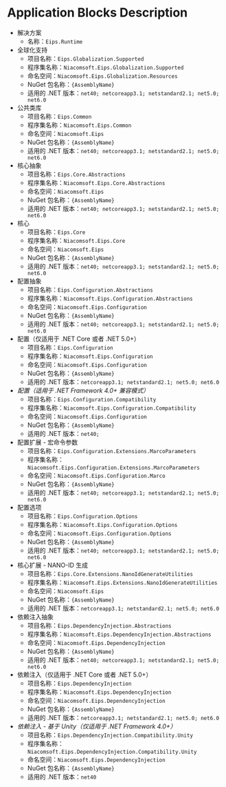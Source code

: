 # Application Blocks Description

- 解决方案
  - 名称：`Eips.Runtime`
- 全球化支持
  - 项目名称：`Eips.Globalization.Supported`
  - 程序集名称：`Niacomsoft.Eips.Globalization.Supported`
  - 命名空间：`Niacomsoft.Eips.Globalization.Resources`
  - NuGet 包名称：`{AssemblyName}`
  - 适用的 .NET 版本：`net40; netcoreapp3.1; netstandard2.1; net5.0; net6.0`
- 公共类库
  - 项目名称：`Eips.Common`
  - 程序集名称：`Niacomsoft.Eips.Common`
  - 命名空间：`Niacomsoft.Eips`
  - NuGet 包名称：`{AssemblyName}`
  - 适用的 .NET 版本：`net40; netcoreapp3.1; netstandard2.1; net5.0; net6.0`
- 核心抽象
  - 项目名称：`Eips.Core.Abstractions`
  - 程序集名称：`Niacomsoft.Eips.Core.Abstractions`
  - 命名空间：`Niacomsoft.Eips`
  - NuGet 包名称：`{AssemblyName}`
  - 适用的 .NET 版本：`net40; netcoreapp3.1; netstandard2.1; net5.0; net6.0`
- 核心
  - 项目名称：`Eips.Core`
  - 程序集名称：`Niacomsoft.Eips.Core`
  - 命名空间：`Niacomsoft.Eips`
  - NuGet 包名称：`{AssemblyName}`
  - 适用的 .NET 版本：`net40; netcoreapp3.1; netstandard2.1; net5.0; net6.0`
- 配置抽象
  - 项目名称：`Eips.Configuration.Abstractions`
  - 程序集名称：`Niacomsoft.Eips.Configuration.Abstractions`
  - 命名空间：`Niacomsoft.Eips.Configuration`
  - NuGet 包名称：`{AssemblyName}`
  - 适用的 .NET 版本：`net40; netcoreapp3.1; netstandard2.1; net5.0; net6.0`
- 配置（仅适用于 .NET Core 或者 .NET 5.0+）
  - 项目名称：`Eips.Configuration`
  - 程序集名称：`Niacomsoft.Eips.Configuration`
  - 命名空间：`Niacomsoft.Eips.Configuration`
  - NuGet 包名称：`{AssemblyName}`
  - 适用的 .NET 版本：`netcoreapp3.1; netstandard2.1; net5.0; net6.0`
- *配置（适用于 .NET Framework 4.0+ 兼容模式）*
  - 项目名称：`Eips.Configuration.Compatibility`
  - 程序集名称：`Niacomsoft.Eips.Configuration.Compatibility`
  - 命名空间：`Niacomsoft.Eips.Configuration`
  - NuGet 包名称：`{AssemblyName}`
  - 适用的 .NET 版本：`net40;`
- 配置扩展 - 宏命令参数
  - 项目名称：`Eips.Configuration.Extensions.MarcoParameters`
  - 程序集名称：`Niacomsoft.Eips.Configuration.Extensions.MarcoParameters`
  - 命名空间：`Niacomsoft.Eips.Configuration.Marco`
  - NuGet 包名称：`{AssemblyName}`
  - 适用的 .NET 版本：`net40; netcoreapp3.1; netstandard2.1; net5.0; net6.0`
- 配置选项
  - 项目名称：`Eips.Configuration.Options`
  - 程序集名称：`Niacomsoft.Eips.Configuration.Options`
  - 命名空间：`Niacomsoft.Eips.Configuration.Options`
  - NuGet 包名称：`{AssemblyName}`
  - 适用的 .NET 版本：`net40; netcoreapp3.1; netstandard2.1; net5.0; net6.0`
- 核心扩展 - NANO-ID 生成
  - 项目名称：`Eips.Core.Extensions.NanoIdGenerateUtilities`
  - 程序集名称：`Niacomsoft.Eips.Extensions.NanoIdGenerateUtilities`
  - 命名空间：`Niacomsoft.Eips`
  - NuGet 包名称：`{AssemblyName}`
  - 适用的 .NET 版本：`netcoreapp3.1; netstandard2.1; net5.0; net6.0`
- 依赖注入抽象
  - 项目名称：`Eips.DependencyInjection.Abstractions`
  - 程序集名称：`Niacomsoft.Eips.DependencyInjection.Abstractions`
  - 命名空间：`Niacomsoft.Eips.DependencyInjection`
  - NuGet 包名称：`{AssemblyName}`
  - 适用的 .NET 版本：`net40; netcoreapp3.1; netstandard2.1; net5.0; net6.0`
- 依赖注入（仅适用于 .NET Core 或者 .NET 5.0+）
  - 项目名称：`Eips.DependencyInjection`
  - 程序集名称：`Niacomsoft.Eips.DependencyInjection`
  - 命名空间：`Niacomsoft.Eips.DependencyInjection`
  - NuGet 包名称：`{AssemblyName}`
  - 适用的 .NET 版本：`netcoreapp3.1; netstandard2.1; net5.0; net6.0`
- *依赖注入 - 基于 Unity（仅适用于 .NET Framework 4.0+）*
  - 项目名称：`Eips.DependencyInjection.Compatibility.Unity`
  - 程序集名称：`Niacomsoft.Eips.DependencyInjection.Compatibility.Unity`
  - 命名空间：`Niacomsoft.Eips.DependencyInjection`
  - NuGet 包名称：`{AssemblyName}`
  - 适用的 .NET 版本：`net40`